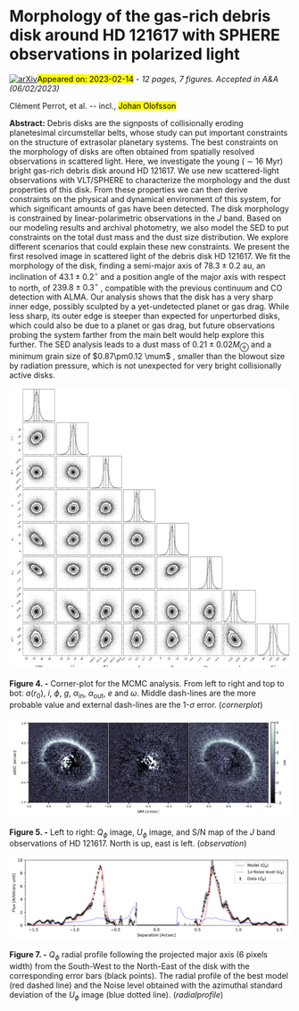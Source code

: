 <div class="macros" style="visibility:hidden;">
$\newcommand{\ensuremath}{}$
$\newcommand{\xspace}{}$
$\newcommand{\object}[1]{\texttt{#1}}$
$\newcommand{\farcs}{{.}''}$
$\newcommand{\farcm}{{.}'}$
$\newcommand{\arcsec}{''}$
$\newcommand{\arcmin}{'}$
$\newcommand{\ion}[2]{#1#2}$
$\newcommand{\textsc}[1]{\textrm{#1}}$
$\newcommand{\hl}[1]{\textrm{#1}}$
$\newcommand{\mum}{\SI{\micro\meter}}$
$\newcommand{\deg}{^{\circ}}$
$\newcommand{\degb}{^{\circ}}$</div>

<div class="macros" style="visibility:hidden;">
$\newcommand{\ensuremath}{}$
$\newcommand{\xspace}{}$
$\newcommand{\object}[1]{\texttt{#1}}$
$\newcommand{\farcs}{{.}''}$
$\newcommand{\farcm}{{.}'}$
$\newcommand{\arcsec}{''}$
$\newcommand{\arcmin}{'}$
$\newcommand{\ion}[2]{#1#2}$
$\newcommand{\textsc}[1]{\textrm{#1}}$
$\newcommand{\hl}[1]{\textrm{#1}}$
$\newcommand{\mum}{\SI{\micro\meter}}$
$\newcommand{\deg}{^{\circ}}$
$\newcommand{\degb}{^{\circ}}$</div>



<div id="title">

# Morphology of the gas-rich debris disk around HD 121617 with SPHERE observations in polarized light

</div>
<div id="comments">

[![arXiv](https://img.shields.io/badge/arXiv-2302.07057-b31b1b.svg)](https://arxiv.org/abs/2302.07057)<mark>Appeared on: 2023-02-14</mark> - _12 pages, 7 figures. Accepted in A&A (06/02/2023)_

</div>
<div id="authors">

Clément Perrot, et al. -- incl., <mark>Johan Olofsson</mark>

</div>
<div id="abstract">

**Abstract:** Debris disks are the signposts of collisionally eroding planetesimal circumstellar belts, whose study can put important constraints on the structure of extrasolar planetary systems. The best constraints on the morphology of disks are often obtained from spatially resolved observations in scattered light. Here, we investigate the young ( $\sim$ 16 Myr) bright gas-rich debris disk around HD 121617. We use new scattered-light observations with VLT/SPHERE to characterize the morphology and the dust properties of this disk. From these properties we can then derive constraints on the physical and dynamical environment of this system, for which significant amounts of gas have been detected. The disk morphology is constrained by linear-polarimetric observations in the _J_ band. Based on our modeling results and archival photometry, we also model the SED to put constraints on the total dust mass and the dust size distribution. We explore different scenarios that could explain these new constraints. We present the first resolved image in scattered light of the debris disk HD 121617. We fit the morphology of the disk, finding a semi-major axis of $78.3\pm0.2$ au, an inclination of $43.1\pm0.2^{\circ}$ and a position angle of the major axis with respect to north, of $239.8\pm0.3^{\circ}$ , compatible with the previous continuum and CO detection with ALMA. Our analysis shows that the disk has a very sharp inner edge, possibly sculpted by a yet-undetected planet or gas drag. While less sharp, its outer edge is steeper than expected for unperturbed disks, which could also be due to a planet or gas drag, but future observations probing the system farther from the main belt would help explore this further. The SED analysis leads to a dust mass of $0.21\pm0.02 M_{\oplus}$ and a minimum grain size of $0.87\pm0.12 \mum$ , smaller than the blowout size by radiation pressure, which is not unexpected for very bright collisionally active disks.

</div>

<div id="div_fig1">

<img src="tmp_2302.07057/./images/test_triangle.png" alt="Fig4" width="100%"/>

**Figure 4. -** Corner-plot for the MCMC analysis. From left to right and top to bot: $a$($r_0$), $i$, $\phi$, $g$, $\alpha_\mathrm{in}$, $\alpha_\mathrm{out}$, $e$ and $\omega$. Middle dash-lines are the more probable value and external dash-lines are the 1-$\sigma$ error. (*cornerplot*)

</div>
<div id="div_fig2">

<img src="tmp_2302.07057/./images/Qphi-Uphi-SNRmap.png" alt="Fig5" width="100%"/>

**Figure 5. -** Left to right: $Q_\phi$ image, $U_\phi$ image, and S/N map of the $J$ band observations of HD 121617. North is up, east is left. (*observation*)

</div>
<div id="div_fig3">

<img src="tmp_2302.07057/./images/semi-major_axis_cut.png" alt="Fig7" width="100%"/>

**Figure 7. -** $Q_{\phi}$ radial profile following the projected major axis (6 pixels width) from the South-West to the North-East of the disk with the corresponding error bars (black points). The radial profile of the best model (red dashed line) and the Noise level obtained with the azimuthal standard deviation of the $U_{\phi}$ image (blue dotted line).
 (*radialprofile*)

</div>